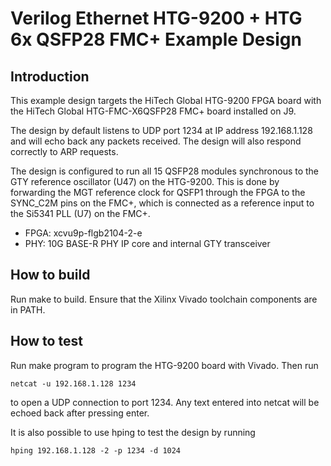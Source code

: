 # Verilog Ethernet HTG-9200 + HTG 6x QSFP28 FMC+ Example Design

## Introduction

This example design targets the HiTech Global HTG-9200 FPGA board with the HiTech Global HTG-FMC-X6QSFP28 FMC+ board installed on J9.

The design by default listens to UDP port 1234 at IP address 192.168.1.128 and will echo back any packets received.  The design will also respond correctly to ARP requests.

The design is configured to run all 15 QSFP28 modules synchronous to the GTY reference oscillator (U47) on the HTG-9200.  This is done by forwarding the MGT reference clock for QSFP1 through the FPGA to the SYNC_C2M pins on the FMC+, which is connected as a reference input to the Si5341 PLL (U7) on the FMC+.

*  FPGA: xcvu9p-flgb2104-2-e
*  PHY: 10G BASE-R PHY IP core and internal GTY transceiver

## How to build

Run make to build.  Ensure that the Xilinx Vivado toolchain components are in PATH.

## How to test

Run make program to program the HTG-9200 board with Vivado.  Then run

    netcat -u 192.168.1.128 1234

to open a UDP connection to port 1234.  Any text entered into netcat will be echoed back after pressing enter.

It is also possible to use hping to test the design by running

    hping 192.168.1.128 -2 -p 1234 -d 1024
